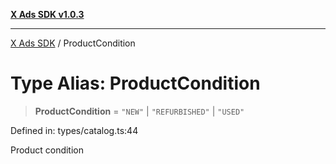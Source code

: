 [**X Ads SDK v1.0.3**](../README.md)

***

[X Ads SDK](../globals.md) / ProductCondition

# Type Alias: ProductCondition

> **ProductCondition** = `"NEW"` \| `"REFURBISHED"` \| `"USED"`

Defined in: types/catalog.ts:44

Product condition
